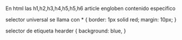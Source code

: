 En html las h1,h2,h3,h4,h5,h5,h6
article engloben contenido especifico

selector universal se llama con * {
	border: 1px solid red;
	margin: 10px;
}

selector de etiqueta hearder {
	background: blue,
}